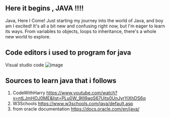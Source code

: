 ## Here it begins , JAVA !!!!

Java, Here I Come!
Just starting my journey into the world of Java, and boy am I excited! It's all a bit new and confusing right now, but I'm eager to learn its ways. From variables to objects, loops to inheritance, there's a whole new world to explore.

##                                          Code editors i used to program for java
 Visual studio code 
![image](https://github.com/Namityadav8/Java-Journey/assets/114800158/c5e8ef4d-06ca-49b0-8020-ba54d7b8e3a7)


## Sources to learn java that i follows 
1. CodeWithHarry https://www.youtube.com/watch?v=ntLJmHOJ0ME&list=PLu0W_9lII9agS67Uits0UnJyrYiXhDS6q
2. W3Schools https://www.w3schools.com/java/default.asp
3. from oracle documentation https://docs.oracle.com/en/java/
